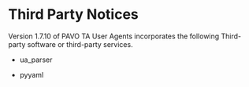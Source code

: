 # Third Party Notices

Version 1.7.10 of PAVO TA User Agents incorporates the following Third-party software or third-party services.

- ua_parser

- pyyaml
